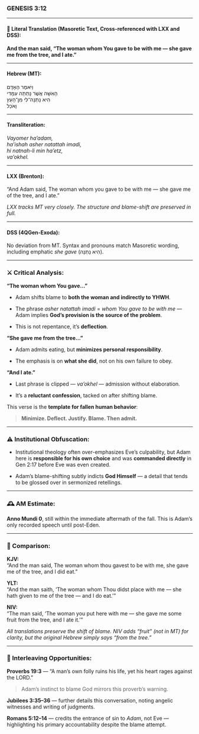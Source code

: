 ### **GENESIS 3:12**

---

#### 📜 Literal Translation (Masoretic Text, Cross-referenced with LXX and DSS):

**And the man said, “The woman whom You gave to be with me — she gave me from the tree, and I ate.”**

---

#### Hebrew (MT):

וַיֹּאמֶר הָאָדָם  
הָאִשָּׁה אֲשֶׁר נָתַתָּה עִמָּדִי  
הִיא נָתְנָה־לִּי מִן־הָעֵץ  
וָאֹכֵל

---

#### Transliteration:

_Vayomer ha’adam,  
ha’ishah asher natattah imadi,  
hi natnah-li min ha’etz,  
va’okhel._

---

#### LXX (Brenton):

“And Adam said, The woman whom you gave to be with me — she gave me of the tree, and I ate.”

_LXX tracks MT very closely. The structure and blame-shift are preserved in full._

---

#### DSS (4QGen-Exoda):

No deviation from MT. Syntax and pronouns match Masoretic wording, including emphatic _she gave_ (הִיא נָתְנָה).

---

### ⚔️ Critical Analysis:

**“The woman whom You gave…”**

- Adam shifts blame to **both the woman and indirectly to YHWH**.
    
- The phrase _asher natattah imadi_ = _whom You gave to be with me_ — Adam implies **God’s provision is the source of the problem**.
    
- This is not repentance, it’s **deflection**.
    

**“She gave me from the tree…”**

- Adam admits eating, but **minimizes personal responsibility**.
    
- The emphasis is on **what she did**, not on his own failure to obey.
    

**“And I ate.”**

- Last phrase is clipped — _va’okhel_ — admission without elaboration.
    
- It’s a **reluctant confession**, tacked on after shifting blame.
    

This verse is the **template for fallen human behavior**:

> **Minimize. Deflect. Justify. Blame. Then admit.**

---

### ⚠️ Institutional Obfuscation:

- Institutional theology often over-emphasizes Eve’s culpability, but Adam here is **responsible for his own choice** and was **commanded directly** in Gen 2:17 before Eve was even created.
    
- Adam’s blame-shifting subtly indicts **God Himself** — a detail that tends to be glossed over in sermonized retellings.
    

---

### 🕰️ AM Estimate:

**Anno Mundi 0**, still within the immediate aftermath of the fall. This is Adam’s only recorded speech until post-Eden.

---

### 📖 Comparison:

**KJV:**  
“And the man said, The woman whom thou gavest to be with me, she gave me of the tree, and I did eat.”

**YLT:**  
“And the man saith, ‘The woman whom Thou didst place with me — she hath given to me of the tree — and I do eat.’”

**NIV:**  
“The man said, ‘The woman you put here with me — she gave me some fruit from the tree, and I ate it.’”

_All translations preserve the shift of blame. NIV adds “fruit” (not in MT) for clarity, but the original Hebrew simply says “from the tree.”_

---

### 🔗 Interleaving Opportunities:

**Proverbs 19:3** — “A man’s own folly ruins his life, yet his heart rages against the LORD.”

> Adam’s instinct to blame God mirrors this proverb’s warning.

**Jubilees 3:35–36** — further details this conversation, noting angelic witnesses and writing of judgments.

**Romans 5:12–14** — credits the entrance of sin to _Adam_, not Eve — highlighting his primary accountability despite the blame attempt.